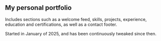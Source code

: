 ## My personal portfolio

Includes sections such as a welcome feed, skills, projects, experience, education and certifications, as well as a contact footer.

Started in January of 2025, and has been continuously tweaked since then.
